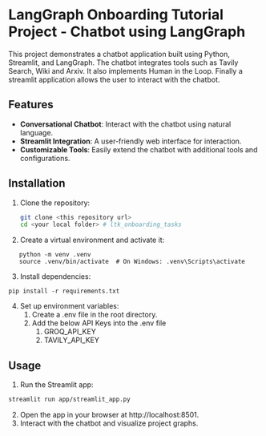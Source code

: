# LangGraph Onboarding Tutorial Project - Chatbot using LangGraph

This project demonstrates a chatbot application built using Python, Streamlit, and LangGraph. The chatbot integrates tools such as Tavily Search, Wiki and Arxiv. It also implements Human in the Loop. Finally a streamlit application allows the user to interact with the chatbot.
## Features

- **Conversational Chatbot**: Interact with the chatbot using natural language.
- **Streamlit Integration**: A user-friendly web interface for interaction.
- **Customizable Tools**: Easily extend the chatbot with additional tools and configurations.

## Installation

1. Clone the repository:
   ```bash
   git clone <this repository url>
   cd <your local folder> # ltk_onboarding_tasks

2. Create a virtual environment and activate it:  
```
   python -m venv .venv
   source .venv/bin/activate  # On Windows: .venv\Scripts\activate
```
3. Install dependencies:
```
pip install -r requirements.txt
```
4. Set up environment variables:  
   1. Create a .env file in the root directory.
   2. Add the below API Keys into the .env file
      1. GROQ_API_KEY
      2. TAVILY_API_KEY

## Usage
1. Run the Streamlit app:  
```bash
streamlit run app/streamlit_app.py
```
2. Open the app in your browser at http://localhost:8501.  
3. Interact with the chatbot and visualize project graphs.